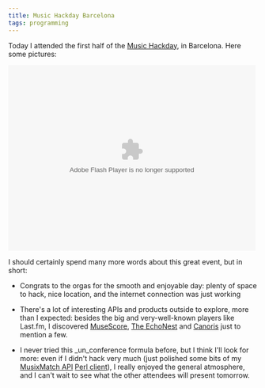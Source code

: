 ```yaml
---
title: Music Hackday Barcelona
tags: programming
---
```


Today I attended the first half of the [Music Hackday](http://bcn.musichackday.org/), in Barcelona. Here some pictures:

<p><object width="500" height="375"><param name="flashvars" value="offsite=true&#038;lang=en-us&#038;page_show_url=%2Fphotos%2Fstefanorodighiero%2Fsets%2F72157624954075871%2Fshow%2F&#038;page_show_back_url=%2Fphotos%2Fstefanorodighiero%2Fsets%2F72157624954075871%2F&#038;set_id=72157624954075871&#038;jump_to="></param><param name="movie" value="http://www.flickr.com/apps/slideshow/show.swf?v=71649"></param><param name="allowFullScreen" value="true"></param><embed type="application/x-shockwave-flash" src="http://www.flickr.com/apps/slideshow/show.swf?v=71649" allowFullScreen="true" flashvars="offsite=true&#038;lang=en-us&#038;page_show_url=%2Fphotos%2Fstefanorodighiero%2Fsets%2F72157624954075871%2Fshow%2F&#038;page_show_back_url=%2Fphotos%2Fstefanorodighiero%2Fsets%2F72157624954075871%2F&#038;set_id=72157624954075871&#038;jump_to=" width="500" height="375"></embed></object></p>

I should certainly spend many more words about this great event, but in short:

* Congrats to the orgas for the smooth and enjoyable day: plenty of space to
hack, nice location, and the internet connection was just working

* There's a lot of interesting APIs and products outside to explore, more than
  I expected: besides the big and very-well-known players like Last.fm, I
  discovered
  [MuseScore](http://wiki.musichackday.org/index.php?title=MuseScore),
  [The EchoNest](http://wiki.musichackday.org/index.php?title=The_Echo_Nest) and
  [Canoris](http://wiki.musichackday.org/index.php?title=Canoris)
  just to mention a few.

* I never tried this _un_conference formula before, but I think I'll look for
  more: even if I didn't hack very much (just polished some bits of my
  [MusixMatch API](http://developer.musixmatch.com/) [Perl
  client](http://github.com/larsen/Net-MusixMatch)), I really enjoyed the
  general atmosphere, and I can't wait to see what the other attendees will
  present tomorrow.

